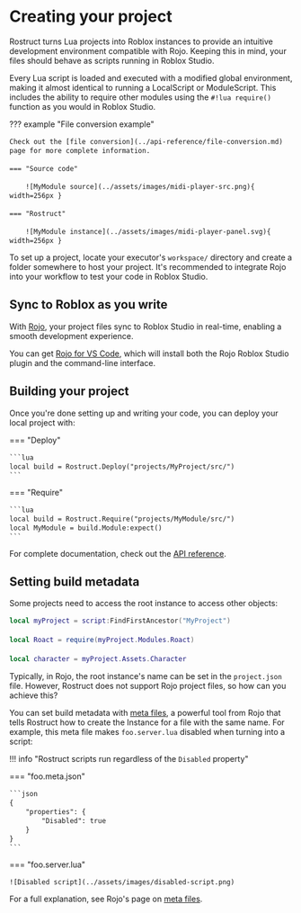 # Creating your project

Rostruct turns Lua projects into Roblox instances to provide an intuitive development environment compatible with Rojo. Keeping this in mind, your files should behave as scripts running in Roblox Studio.

Every Lua script is loaded and executed with a modified global environment, making it almost identical to running a LocalScript or ModuleScript. This includes the ability to require other modules using the `#!lua require()` function as you would in Roblox Studio.

??? example "File conversion example"

	Check out the [file conversion](../api-reference/file-conversion.md) page for more complete information.

	=== "Source code"

		![MyModule source](../assets/images/midi-player-src.png){ width=256px }

	=== "Rostruct"

		![MyModule instance](../assets/images/midi-player-panel.svg){ width=256px }

To set up a project, locate your executor's `workspace/` directory and create a folder somewhere to host your project. It's recommended to integrate Rojo into your workflow to test your code in Roblox Studio.

## Sync to Roblox as you write

With [Rojo](https://rojo.space/docs/), your project files sync to Roblox Studio in real-time, enabling a smooth development experience.

You can get [Rojo for VS Code](https://marketplace.visualstudio.com/items?itemName=evaera.vscode-rojo), which will install both the Rojo Roblox Studio plugin and the command-line interface.

## Building your project

Once you're done setting up and writing your code, you can deploy your local project with:

=== "Deploy"

	```lua
	local build = Rostruct.Deploy("projects/MyProject/src/")
	```

=== "Require"

	```lua
	local build = Rostruct.Require("projects/MyModule/src/")
	local MyModule = build.Module:expect()
	```

For complete documentation, check out the [API reference](../api-reference/functions.md).

## Setting build metadata

Some projects need to access the root instance to access other objects:

```lua
local myProject = script:FindFirstAncestor("MyProject")

local Roact = require(myProject.Modules.Roact)

local character = myProject.Assets.Character
```

Typically, in Rojo, the root instance's name can be set in the `project.json` file. However, Rostruct does not support Rojo project files, so how can you achieve this?

You can set build metadata with [meta files](https://rojo.space/docs/6.x/sync-details/#meta-files), a powerful tool from Rojo that tells Rostruct how to create the Instance for a file with the same name. For example, this meta file makes `foo.server.lua` disabled when turning into a script:

!!! info "Rostruct scripts run regardless of the `Disabled` property"

=== "foo.meta.json"

	```json
	{
		"properties": {
			"Disabled": true
		}
	}
	```

=== "foo.server.lua"

	![Disabled script](../assets/images/disabled-script.png)

For a full explanation, see Rojo's page on [meta files](https://rojo.space/docs/6.x/sync-details/#meta-files).

